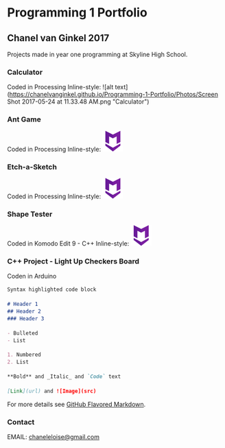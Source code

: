 # Programming 1 Portfolio
## Chanel van Ginkel 2017

Projects made in year one programming at Skyline High School. 

### Calculator
Coded in Processing
Inline-style: 
![alt text](https://chanelvanginkel.github.io/Programming-1-Portfolio/Photos/Screen Shot 2017-05-24 at 11.33.48 AM.png "Calculator")

### Ant Game
Coded in Processing
Inline-style: 
![alt text](https://github.com/adam-p/markdown-here/raw/master/src/common/images/icon48.png "Logo Title Text 1")

### Etch-a-Sketch
Coded in Processing
Inline-style: 
![alt text](https://github.com/adam-p/markdown-here/raw/master/src/common/images/icon48.png "Logo Title Text 1")

### Shape Tester
Coded in Komodo Edit 9 - C++
Inline-style: 
![alt text](https://github.com/adam-p/markdown-here/raw/master/src/common/images/icon48.png "Logo Title Text 1")

### C++ Project - Light Up Checkers Board
Coden in Arduino

```markdown
Syntax highlighted code block

# Header 1
## Header 2
### Header 3

- Bulleted
- List

1. Numbered
2. List

**Bold** and _Italic_ and `Code` text

[Link](url) and ![Image](src)
```

For more details see [GitHub Flavored Markdown](https://guides.github.com/features/mastering-markdown/).

### Contact
EMAIL: chaneleloise@gmail.com
